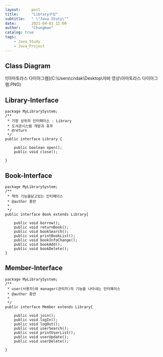 ```yaml
---
layout:     post
title:      "Library구성"
subtitle:   " \"Java Stuty\""
date:       2021-04-03 12:00
author:     "Chungman"
catalog: true
tags:
    - Java_Study
    - Java_Project
---
```


## Class Diagram
![아마토라스 다이아그램](C:\Users\cndak\Desktop\자바 영상\아마토라스 다이아그램.PNG)

## Library-Interface
```
package MyLibrarySystem;
/**
 * 가장 상위의 인터페이스 - Library
 * 도서관시스템 개방과 휴무
 * @return
 */
public interface Library {

	public boolean open();
	public void close();
	
}
```

## Book-Interface
```
package MyLibrarySystem;
/**
 * 책의 기능을담고있는 인터페이스
 * @author 충만
 *
 */
public interface Book extends Library{
	
	public void borrow();
	public void returnBook();
	public void bookSearch();
	public void printBookList();
	public void bookInfoChange();
	public void bookAdd();
	public void bookDelete();
}
```

## Member-Interface
```
package MyLibrarySystem;
/**
 * user(사용자)와 manager(관리자)의 기능을 나타내는 인터페이스
 * @author 충만
 *
 */
public interface Member extends Library{

	public void join();
	public void logIn();
	public void logOut();
	public void userSearch();
	public void printUserList();
	public void userUpdate();
	public void userDelete();
	
}
```
